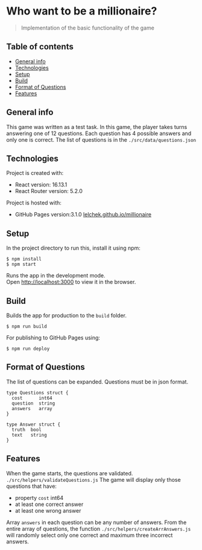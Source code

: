 # Who want to be a millionaire?

> Implementation of the basic functionality of the game

## Table of contents

- [General info](#general-info)
- [Technologies](#technologies)
- [Setup](#setup)
- [Build](#Build)
- [Format of Questions](#format-of-questions)
- [Features](#features)

## General info

This game was written as a test task.
In this game, the player takes turns answering one of 12 questions.
Each question has 4 possible answers and only one is correct.
The list of questions is in the `./src/data/questions.json`

## Technologies

Project is created with:

- React version: 16.13.1
- React Router version: 5.2.0

Project is hosted with:

- GitHub Pages version:3.1.0
  [lelchek.github.io/millionaire](https://lelchek.github.io/millionaire)

## Setup

In the project directory to run this, install it using npm:

```
$ npm install
$ npm start
```

Runs the app in the development mode.<br />
Open [http://localhost:3000](http://localhost:3000) to view it in the browser.

## Build

Builds the app for production to the `build` folder.

```
$ npm run build
```

For publishing to GitHub Pages using:

```
$ npm run deploy
```

## Format of Questions

The list of questions can be expanded.
Questions must be in json format.

```
type Questions struct {
  cost      int64
  question  string
  answers   array
}
```

```
type Answer struct {
  truth  bool
  text   string
}
```

## Features

When the game starts, the questions are validated.
`./src/helpers/validateQuestions.js`
The game will display only those questions that have:

- property `cost` int64
- at least one correct answer
- at least one wrong answer

Array `answers` in each question can be any number of answers.
From the entire array of questions, the function
`./src/helpers/createArrAnswers.js` will randomly select only one correct and maximum three incorrect answers.
